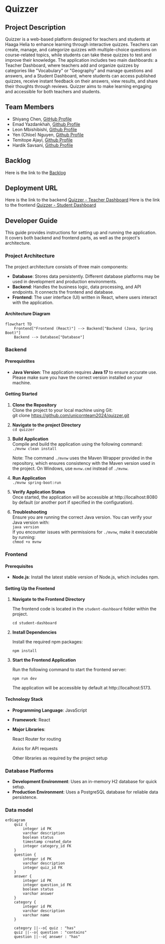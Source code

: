 # Quizzer

## Project Description

Quizzer is a web-based platform designed for teachers and students at Haaga Helia to enhance learning through interactive quizzes. Teachers can create, manage, and categorize quizzes with multiple-choice questions on course-related topics, while students can take these quizzes to test and improve their knowledge. The application includes two main dashboards: a Teacher Dashboard, where teachers add and organize quizzes by categories like "Vocabulary" or "Geography" and manage questions and answers, and a Student Dashboard, where students can access published quizzes, receive instant feedback on their answers, view results, and share their thoughts through reviews. Quizzer aims to make learning engaging and accessible for both teachers and students.

## Team Members

- Shiyang Chen, [GitHub Profile](https://github.com/ChenFangFangFang)
- Emad Yazdankhah, [Github Profile](https://github.com/emaDBytes)
- Leon Mbishibishi, [Github Profile](https://github.com/mbishibishi11)
- Yen (Chloe) Nguyen, [Github Profile](https://github.com/chloee122)
- Temitope Ajayi, [Github Profile](https://github.com/Topebhh500)
- Hardik Savsani, [Github Profile](https://github.com/hardiksavsani)

## Backlog

Here is the link to the [Backlog](https://github.com/orgs/unicornteam2024/projects/1/views/1)

## Deployment URL

Here is the link to the backend [Quizzer - Teacher Dashboard](https://quizzer-c8si.onrender.com/)
Here is the link to the frontend [Quizzer - Student Dashboard](https://quizzer-dumz.onrender.com/)

## Developer Guide

This guide provides instructions for setting up and running the application. It covers both backend and frontend parts, as well as the project's architecture.

### Project Architecture
The project architecture consists of three main components:

- **Database**: Stores data persistently. Different database platforms may be used in development and production environments.
- **Backend**: Handles the business logic, data processing, and API endpoints. It connects the frontend and database.
- **Frontend**: The user interface (UI) written in React, where users interact with the application.

#### Architecture Diagram
```mermaid
flowchart TD
    Frontend["Frontend (React)"] --> Backend["Backend (Java, Spring Boot)"]
    Backend --> Database["Database"]
```

### Backend

#### Prerequistites
- **Java Version**: The application requires **Java 17** to ensure accurate use. Please make sure you have the correct version installed on your machine.  
  
#### Getting Started

1. **Clone the Repository**  
  Clone the project to your local machine using Git:  
  git clone https://github.com/unicornteam2024/quizzer.git  

2. **Navigate to the project Directory**  
   `cd quizzer` 
   
4. **Build Application**  
   Compile and build the application using the following command:  
   `./mvnw clean install`  
   
   Note: The command `./mvnw` uses the Maven Wrapper provided in the repository, which ensures consistency with the         Maven version used in the project. On Windows, use `mvnw.cmd` instead of `./mvnw`.  
   
5. **Run Application**  
   `./mvnw spring-boot:run`  
   
6. **Verify Application Status**  
   Once started, the application will be accessible at http://localhost:8080 by default (or another port if specified     in the configuration).  
7. **Troubleshooting**  
   Ensure you are running the correct Java version. You can verify your Java version with:  
   `java version`  
   If you encounter issues with permissions for `./mvnw`, make it executable by running:  
    `chmod +x mvnw`

### Frontend
#### Prerequisites
- **Node.js**: Install the latest stable version of Node.js, which includes npm.

#### Setting Up the Frontend
1. **Navigate to the Frontend Directory**
   
   The frontend code is located in the `student-dashboard` folder within the project.
   
   `cd student-dashboard`
2. **Install Dependencies**
   
   Install the required npm packages:

   `npm install`
3. **Start the Frontend Application**

    Run the following command to start the frontend server:

    `npm run dev`

    The application will be accessible by default at http://localhost:5173.

#### Technology Stack
- **Programming Language**: JavaScript

- **Framework**: React

- **Major Libraries**:
  
    React Router for routing

    Axios for API requests

    Other libraries as required by the project setup

### Database Platforms
- **Development Environment**: Uses an in-memory H2 database for quick setup.
- **Production Environment**: Uses a PostgreSQL database for reliable data persistence.
### Data model
```mermaid
erDiagram
    quiz {
        integer id PK
        varchar description
        boolean status
        timestamp created_date
        integer category_id FK
    }
    question {
        integer id PK
        varchar description
        integer quiz_id FK
    }
    answer {
        integer id PK
        integer question_id FK
        boolean status
        varchar answer
    }
    category {
        integer id PK
        varchar description
        varchar name
    }

    category ||--o{ quiz : "has"
    quiz ||--o{ question : "contains"
    question ||--o{ answer : "has"

```
